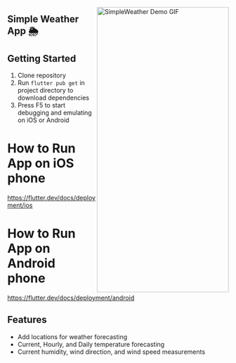 <img src="https://github.com/shanjng/SimpleWeather/blob/master/app_test.gif" alt="SimpleWeather Demo GIF"
	title="SimpleWeather Demo" align="right" width="300" height="650" />
## Simple Weather App 🌦

## Getting Started

1. Clone repository
2. Run `flutter pub get` in project directory to download dependencies
3. Press F5 to start debugging and emulating on iOS or Android

# How to Run App on iOS phone
https://flutter.dev/docs/deployment/ios

# How to Run App on Android phone
https://flutter.dev/docs/deployment/android

## Features
- Add locations for weather forecasting
- Current, Hourly, and Daily temperature forecasting
- Current humidity, wind direction, and wind speed measurements
